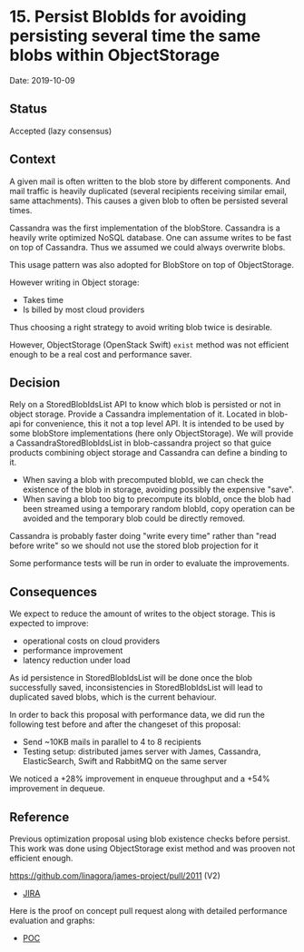 # 15. Persist BlobIds for avoiding persisting several time the same blobs within ObjectStorage

Date: 2019-10-09

## Status

Accepted (lazy consensus)

## Context

A given mail is often written to the blob store by different components. And mail traffic is heavily duplicated (several recipients receiving similar email, same attachments). This causes a given blob to often be persisted several times.

Cassandra was the first implementation of the blobStore. Cassandra is a heavily write optimized NoSQL database. One can assume writes to be fast on top of Cassandra. Thus we assumed we could always overwrite blobs.

This usage pattern was also adopted for BlobStore on top of ObjectStorage.

However writing in Object storage:
 - Takes time
 - Is billed by most cloud providers

Thus choosing a right strategy to avoid writing blob twice is desirable.

However, ObjectStorage (OpenStack Swift) `exist` method was not efficient enough to be a real cost and performance saver.

## Decision

Rely on a StoredBlobIdsList API to know which blob is persisted or not in object storage. Provide a Cassandra implementation of it. 
Located in blob-api for convenience, this it not a top level API. It is intended to be used by some blobStore implementations
(here only ObjectStorage). We will provide a CassandraStoredBlobIdsList in blob-cassandra project so that guice products combining
object storage and Cassandra can define a binding to it. 

 - When saving a blob with precomputed blobId, we can check the existence of the blob in storage, avoiding possibly the expensive "save".
 - When saving a blob too big to precompute its blobId, once the blob had been streamed using a temporary random blobId, copy operation can be avoided and the temporary blob could be directly removed.

Cassandra is probably faster doing "write every time" rather than "read before write" so we should not use the stored blob projection for it

Some performance tests will be run in order to evaluate the improvements.

## Consequences

We expect to reduce the amount of writes to the object storage. This is expected to improve:
 - operational costs on cloud providers
 - performance improvement
 - latency reduction under load

As id persistence in StoredBlobIdsList will be done once the blob successfully saved, inconsistencies in StoredBlobIdsList
will lead to duplicated saved blobs, which is the current behaviour.

In order to back this proposal with performance data, we did run the following test before and after the changeset of this proposal:
 - Send ~10KB mails in parallel to 4 to 8 recipients
 - Testing setup: distributed james server with James, Cassandra, ElasticSearch, Swift and RabbitMQ on the same server

We noticed a +28% improvement in enqueue throughput and a +54% improvement in dequeue.

## Reference

Previous optimization proposal using blob existence checks before persist. This work was done using ObjectStorage exist method and was prooven not efficient enough.

https://github.com/linagora/james-project/pull/2011 (V2)

 - [JIRA](https://issues.apache.org/jira/browse/JAMES-2921)

Here is the proof on concept pull request along with detailed performance evaluation and graphs:

 - [POC](https://github.com/linagora/james-project/pull/2999)
